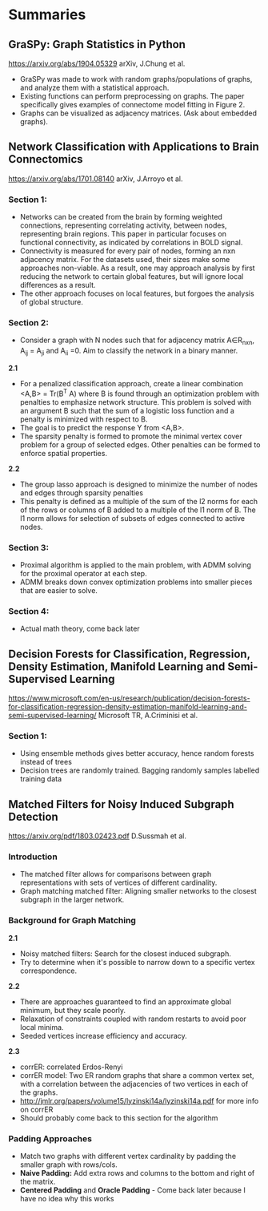 # Summaries

## GraSPy: Graph Statistics in Python
https://arxiv.org/abs/1904.05329 arXiv, J.Chung et al.

- GraSPy was made to work with random graphs/populations of graphs, and analyze them with a statistical approach.
- Existing functions can perform preprocessing on graphs. The paper specifically gives examples of connectome model fitting in Figure 2.
- Graphs can be visualized as adjacency matrices. (Ask about
embedded graphs).


## Network Classification with Applications to Brain Connectomics
https://arxiv.org/abs/1701.08140 arXiv, J.Arroyo et al.

### Section 1:
- Networks can be created from the brain by forming weighted connections, representing correlating activity,  between nodes, representing brain regions. This paper in particular focuses on functional connectivity, as indicated by correlations in BOLD signal.
- Connectivity is measured for every pair of nodes, forming an nxn adjacency matrix. For the datasets used,  their sizes make some approaches non-viable. As a result, one may approach analysis by first reducing the network to certain global features, but will ignore local differences as a result.
- The other approach focuses on local features, but forgoes the analysis of global structure.

### Section 2:
- Consider a graph with N nodes such that for adjacency matrix A∈R<sub>nxn</sub>, A<sub>ij</sub> = A<sub>ji</sub> and A<sub>ii</sub> =0. Aim to classify
the network in a binary manner.

**2.1**
- For a penalized classification approach, create a linear combination <A,B> = Tr(B<sup>T</sup> A) where B is found through an optimization problem with penalties to emphasize network structure. This problem is solved with an argument B such that the sum of a logistic loss function and a penalty is minimized with respect to B.
- The goal is to predict the response Y from <A,B>.
- The sparsity penalty is formed to promote the minimal vertex cover problem for a group of selected edges. Other penalties can be formed to enforce spatial properties.

**2.2**
- The group lasso approach is designed to minimize the number of nodes and edges through sparsity penalties
- This penalty is defined as a multiple of the sum of the l2 norms for each of the rows or columns of B added to a multiple of the l1 norm of B. The l1 norm allows for selection of subsets of edges connected to active nodes.

### Section 3:
- Proximal algorithm is applied to the main problem, with ADMM solving for the proximal operator at each step.
- ADMM breaks down convex optimization problems into smaller pieces that are easier to solve.

### Section 4:
- Actual math theory, come back later

## Decision Forests for Classification, Regression, Density Estimation, Manifold Learning and Semi-Supervised Learning
https://www.microsoft.com/en-us/research/publication/decision-forests-for-classification-regression-density-estimation-manifold-learning-and-semi-supervised-learning/ Microsoft TR, A.Criminisi et al.

### Section 1:
- Using ensemble methods gives better accuracy, hence random forests instead of trees
- Decision trees are randomly trained. Bagging randomly samples labelled training data

## Matched Filters for Noisy Induced Subgraph Detection
https://arxiv.org/pdf/1803.02423.pdf D.Sussmah et al.

### Introduction
- The matched filter allows for comparisons between graph representations with sets of vertices of different cardinality.
- Graph matching matched filter: Aligning smaller networks to the closest subgraph in the larger network.

### Background for Graph Matching
**2.1**
- Noisy matched filters: Search for the closest induced subgraph.
- Try to determine when it's possible to narrow down to a specific vertex correspondence.

**2.2**
- There are approaches guaranteed to find an approximate global minimum, but they scale poorly.
- Relaxation of constraints coupled with random restarts to avoid poor local minima.
- Seeded vertices increase efficiency and accuracy.

**2.3**
- corrER: correlated Erdos-Renyi
- corrER model: Two ER random graphs that share a common vertex set, with a correlation between the adjacencies of two vertices in each of the graphs.
- http://jmlr.org/papers/volume15/lyzinski14a/lyzinski14a.pdf for more info on corrER
- Should probably come back to this section for the algorithm

### Padding Approaches
- Match two graphs with different vertex cardinality by padding the smaller graph with rows/cols.
- **Naive Padding:** Add extra rows and columns to the bottom and right of the matrix.
- **Centered Padding** and **Oracle Padding** - Come back later because I have no idea why this works 
